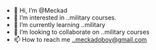 - 👋 Hi, I’m @Meckad
- 👀 I’m interested in ..military courses.
- 🌱 I’m currently learning ..military
- 💞️ I’m looking to collaborate on ..military courses
- 📫 How to reach me ..meckadoboy@gmail.com

<!---
Meckad/Meckad is a ✨ special ✨ repository because its `README.md` (this file) appears on your GitHub profile.
You can click the Preview link to take a look at your changes.
--->
